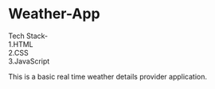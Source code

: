 # Weather-App

Tech Stack-<br>
1.HTML<br>
2.CSS<br>
3.JavaScript<br>


This is a basic real time weather details provider application.
